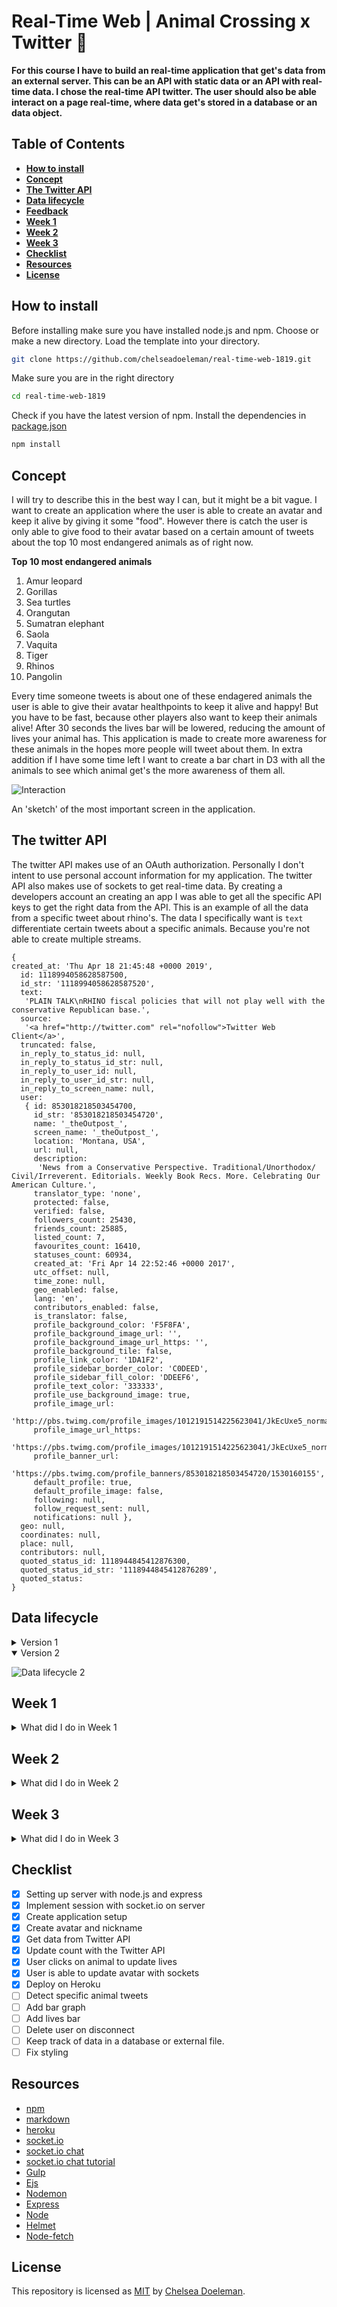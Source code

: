 # Real-Time Web | Animal Crossing x Twitter ‍🐘

**For this course I have to build an real-time application that get's data from an external server. This can be an API with static data or an API with real-time data. I chose the real-time API twitter. The user should also be able interact on a page real-time, where data get's stored in a database or an data object.**

## Table of Contents
* **[How to install](#how-to-install)**
* **[Concept](#concept)**
* **[The Twitter API](#the-twitter-api)**
* **[Data lifecycle](#data-lifecycle)**
* **[Feedback](#feedback)**
* **[Week 1](#week-1)**
* **[Week 2](#week-2)**
* **[Week 3](#week-3)**
* **[Checklist](#checklist)**
* **[Resources](#resources)**
* **[License](#license)**

## How to install

Before installing make sure you have installed node.js and npm.
Choose or make a new directory.
Load the template into your directory.

```bash
git clone https://github.com/chelseadoeleman/real-time-web-1819.git
```

Make sure you are in the right directory 
```bash
cd real-time-web-1819
```

Check if you have the latest version of npm.
Install the dependencies in [package.json](./package.json)
```bash
npm install
```

## Concept

I will try to describe this in the best way I can, but it might be a bit vague. I want to create an application where the user is able to create an avatar and keep it alive by giving it some "food". However there is catch the user is only able to give food to their avatar based on a certain amount of tweets about the top 10 most endangered animals as of right now. 

**Top 10 most endangered animals**
1. Amur leopard
2. Gorillas
3. Sea turtles
4. Orangutan
5. Sumatran elephant
6. Saola
7. Vaquita
8. Tiger
9. Rhinos
10. Pangolin

Every time someone tweets is about one of these endagered animals the user is able to give their avatar healthpoints to keep it alive and happy! But you have to be fast, because other players also want to keep their animals alive! After 30 seconds the lives bar will be lowered, reducing the amount of lives your animal has. This application is made to create more awareness for these animals in the hopes more people will tweet about them. In extra addition if I have some time left I want to create a bar chart in D3 with all the animals to see which animal get's the more awareness of them all.

![Interaction](./docs/interaction.png)

An 'sketch' of the most important screen in the application.

## The twitter API

The twitter API makes use of an OAuth authorization. Personally I don't intent to use personal account information for my application. The twitter API also makes use of sockets to get real-time data. By creating a developers account an creating an app I was able to get all the specific API keys to get the right data from the API. This is an example of all the data from a specific tweet about rhino's. The data I specifically want is ```text``` differentiate certain tweets about a specific animals. Because you're not able to create multiple streams.

```
{
created_at: 'Thu Apr 18 21:45:48 +0000 2019',
  id: 1118994058628587500,
  id_str: '1118994058628587520',
  text:
   'PLAIN TALK\nRHINO fiscal policies that will not play well with the conservative Republican base.',
  source:
   '<a href="http://twitter.com" rel="nofollow">Twitter Web Client</a>',
  truncated: false,
  in_reply_to_status_id: null,
  in_reply_to_status_id_str: null,
  in_reply_to_user_id: null,
  in_reply_to_user_id_str: null,
  in_reply_to_screen_name: null,
  user:
   { id: 853018218503454700,
     id_str: '853018218503454720',
     name: '_theOutpost_',
     screen_name: '_theOutpost_',
     location: 'Montana, USA',
     url: null,
     description:
      'News from a Conservative Perspective. Traditional/Unorthodox/   Civil/Irreverent. Editorials. Weekly Book Recs. More. Celebrating Our American Culture.',
     translator_type: 'none',
     protected: false,
     verified: false,
     followers_count: 25430,
     friends_count: 25885,
     listed_count: 7,
     favourites_count: 16410,
     statuses_count: 60934,
     created_at: 'Fri Apr 14 22:52:46 +0000 2017',
     utc_offset: null,
     time_zone: null,
     geo_enabled: false,
     lang: 'en',
     contributors_enabled: false,
     is_translator: false,
     profile_background_color: 'F5F8FA',
     profile_background_image_url: '',
     profile_background_image_url_https: '',
     profile_background_tile: false,
     profile_link_color: '1DA1F2',
     profile_sidebar_border_color: 'C0DEED',
     profile_sidebar_fill_color: 'DDEEF6',
     profile_text_color: '333333',
     profile_use_background_image: true,
     profile_image_url:
      'http://pbs.twimg.com/profile_images/1012191514225623041/JkEcUxe5_normal.jpg',
     profile_image_url_https:
      'https://pbs.twimg.com/profile_images/1012191514225623041/JkEcUxe5_normal.jpg',
     profile_banner_url:
      'https://pbs.twimg.com/profile_banners/853018218503454720/1530160155',
     default_profile: true,
     default_profile_image: false,
     following: null,
     follow_request_sent: null,
     notifications: null },
  geo: null,
  coordinates: null,
  place: null,
  contributors: null,
  quoted_status_id: 1118944845412876300,
  quoted_status_id_str: '1118944845412876289',
  quoted_status:
}

```


## Data lifecycle

<details>
  <summary>Version 1</summary>
  
This is kinda how the data will flow through the application, but it probably will need some tweeking. In this overview a database is included, but maybe due to time management, this will not be my main priority to fix in the application, thus I will be storing the data in a variable/ json file for now.

![Data lifecycle](./docs/data.jpg)

</details>
<details open>
  <summary>Version 2</summary>

![Data lifecycle 2](./docs/data2.png)

</details>

## Week 1
<details>
  <summary>What did I do in Week 1</summary>

# Real-Time Web | Crazy chatbox? 🤷‍

**During the first week of this course I learned how to build an chatbox with socket.io. The purpose of this chatbox was to experiment and add a crazy feature. In this case I build something that replaces words with some emoji's. But it's main feature is that the application is real-time 🤓**

[The application can be found here](https://real-time-web-chelsea.herokuapp.com/)

![Chatbox](./docs/app.png)

## Table of Contents
* **[How to use](#how-to-use)**
* **[Features](#features)**
* **[Checklist](#checklist)**

## How to use

In this application you are able to open the chatbox and chat with other people who are also using the chatbox. Firstly you have to choose a nickname, which can we whatever you like! Then you are able to chat, by typing a message in the input field. Don't forget to press send (or enter, for the ones who figured that one out)! The fun part is that some words will be replaced by emoji's, to make your text messages more fun! I guess...

![Chatbox](./docs/app.png)

## Features

Words will be replaced with emoji's on the server, however assigning the username with unique id's will be done on the client. Here is an overview with words that will be replaced with n emoji.
```js

const emoticons = [
    {name: 'api', emoticon: '🐒'},
    {name: 'boom', emoticon: '🌳'},
    {name: 'zon', emoticon: '☀️'},
    {name: 'nederland', emoticon: '🇳🇱'},
    {name: 'vakantie', emoticon: '🏝'},
    {name: 'sneeuw', emoticon: '❄️'},
    {name: 'ijs', emoticon: '🍦'},
    {name: 'perzik', emoticon: '🍑'},
    {name: 'banaan', emoticon: '🏝'},
    {name: 'hou van jou', emoticon: '❤️'},
    {name: 'auto', emoticon: '🚗'},
    {name: 'vliegtuig', emoticon: '✈️'},
    {name: 'voetbal', emoticon: '⚽️'},
    {name: 'pizza', emoticon: '🍕'},
    {name: 'banaan', emoticon: '🍌'},
    {name: 'wintersport', emoticon: '⛷ 🏂'},
    {name: 'tennis', emoticon: '🎾'},
    {name: 'winter', emoticon: '☃️'},
    {name: 'lente', emoticon: '🌸'},
    {name: 'zomer', emoticon: '🌴'},
    {name: 'herfst', emoticon: '🍄'},
    {name: 'hockey', emoticon: '🏑'},
    {name: 'fietsen', emoticon: '🚲'},
    {name: 'regen', emoticon: '🌧'},
    {name: 'raket', emoticon: '🚀'},
    {name: 'oeps', emoticon: '🙈'},
    {name: 'shit', emoticon: '💩'},
    {name: 'muziek', emoticon: '🎶'},
    {name: 'japan', emoticon: '⛩'},
    {name: 'foto', emoticon: '📸'},
    {name: 'douchen', emoticon: '🛁'},
    {name: 'bier', emoticon: '🍻'},
    {name: 'laptop', emoticon: '💻'}
]

```
What I learned about sockets is that sending an ```io.emit``` will send an message to everyone and ```broadcast``` will send it to any other person, but the person the data is coming from (client). I used state to set the username and an unique user id and to let the user see this in the chat. I used an user id, because people can choose the same nickname/ username and I hadn't had a databse set up yet.

In the end I found it hard to come up with features to add to the application so I left it here. It will be nice to have something like an database behind it, so that the user will automatically come back in the chat as the person they were before. So their session isn't completely lost when they refresh the page.

## Checklist
- [X] Setting up server with node.js and express
- [X] Implement session with socket.io on server
- [X] Replace words with emoji's
- [X] Create username in chat
- [X] Create unique users
- [X] Divide code between server and client
- [ ] Come up and create more features on the server
- [ ] Set up localstorage with users and messages

</details>

## Week 2
<details>
  <summary>What did I do in Week 2</summary>

  ## Concept

  **First concept** 
  ![Concept](./docs/concept.JPG)

  I want to use the twitter API for real-time data and connect it to the IUCN Red List Api. However I had to ask permission for an accesskey, but I haven't received an answer yet. If I cannot get an accesskey I will just filter all tweets to rhino's to see how much awareness they get. This I want to project on a map with the Mapbox Api. As an extra feature I would like to add an linechart where you can view the amount of tweets on a timeline. If I get to use the IUCN Red List Api the user would also be able to view this linechart for a specific animal.

<hr>

 **Second concept see main Readme** 

## Data lifecycle

This is kinda how the data will flow through the application, but it probably will need some tweeking. In this overview a database is included, but maybe due to time management, this will not be my main priority to fix in the application, thus I will be storing the data in a variable/ json file for now.

![Data lifecycle](./docs/data.jpg)


## Feedback

I would like to receive some feedback on my data lifecycle, because I still found it quite complicated to make. I also feel like I messed up here and there and it might not be complete yet. I also changed my concept, but wasn't fully approved yet, so I would like to get some feedback on that as well.

* Sharpen concept, continue with animals you made avatars for.
* Is there more user input and how does the user manipulate the data life cycle?
* Add to keep track of specific animal tweets.
* Update data lifecycle.

</details>

## Week 3
<details>
  <summary>What did I do in Week 3</summary>

  <hr>
  <i>We're not there yet, coming soon...</i>
</details>


## Checklist
- [X] Setting up server with node.js and express
- [X] Implement session with socket.io on server
- [X] Create application setup
- [X] Create avatar and nickname
- [X] Get data from Twitter API
- [X] Update count with the Twitter API
- [X] User clicks on animal to update lives
- [X] User is able to update avatar with sockets
- [X] Deploy on Heroku
- [ ] Detect specific animal tweets
- [ ] Add bar graph
- [ ] Add lives bar
- [ ] Delete user on disconnect
- [ ] Keep track of data in a database or external file.
- [ ] Fix styling

## Resources

* [npm](https://docs.npmjs.com/cli/run-script)
* [markdown](https://guides.github.com/features/mastering-markdown/)
* [heroku](https://www.heroku.com/)
* [socket.io](https://socket.io/)
* [socket.io chat](https://socket.io/demos/chat/)
* [socket.io chat tutorial](https://socket.io/get-started/chat/)
* [Gulp](https://gulpjs.com/)
* [Ejs](https://ejs.co/)
* [Nodemon](https://nodemon.io/)
* [Express](https://expressjs.com/)
* [Node](https://nodejs.org/en/)
* [Helmet](https://github.com/helmetjs/helmet)
* [Node-fetch](https://www.npmjs.com/package/node-fetch)

## License
This repository is licensed as [MIT](LICENSE) by [Chelsea Doeleman](https://github.com/chelseadoeleman).
